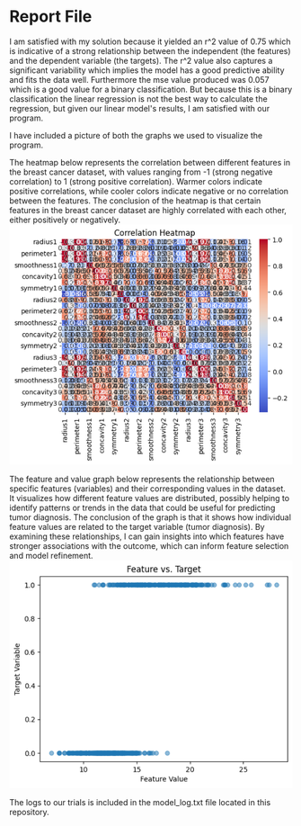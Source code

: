 # Report File

I am satisfied with my solution because it yielded an r^2 value of 0.75 which is indicative of a strong relationship between the independent (the features) and the dependent variable
(the targets). The r^2 value also captures a significant variability which implies the model has a good predictive ability and fits the data well. Furthermore the mse value 
produced was 0.057 which is a good value for a binary classification.  But because this is a binary classification the linear regression is not the best way to calculate the regression, 
but given our linear model's results, I am satisfied with our program.

I have included a picture of both the graphs we used to visualize the program. 

The heatmap below represents the correlation between different features in the breast cancer dataset, with values ranging from -1 (strong negative correlation) 
to 1 (strong positive correlation). Warmer colors indicate positive correlations, while cooler colors indicate negative or no correlation between the features.
The conclusion of the heatmap is that certain features in the breast cancer dataset are highly correlated with each other, either positively or negatively. 
![heatmap](https://github.com/sachitac/4375Assignment1_BreastCancer/blob/main/heatmap.png)

The feature and value graph below represents the relationship between specific features (variables) and their corresponding values in the dataset. 
It visualizes how different feature values are distributed, possibly helping to identify patterns or trends in the data that could be useful for predicting tumor diagnosis. 
The conclusion of the graph is that it shows how individual feature values are related to the target variable (tumor diagnosis). 
By examining these relationships, I can gain insights into which features have stronger associations with the outcome, which can inform feature selection and model refinement.
![feature and value graph](https://github.com/sachitac/4375Assignment1_BreastCancer/blob/main/feature%20and%20value%20graph.png)

The logs to our trials is included in the model_log.txt file located in this repository. 





